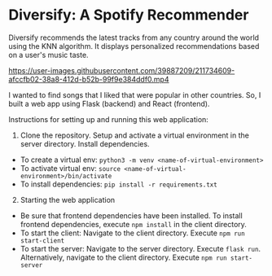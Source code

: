 # Diversify: A Spotify Recommender

Diversify recommends the latest tracks from any country around the world using the KNN algorithm. It displays personalized recommendations based on a user's music taste. 

https://user-images.githubusercontent.com/39887209/211734609-afccfb02-38a8-412d-b52b-99f9e384ddf0.mp4

I wanted to find songs that I liked that were popular in other countries. So, I built a web app using Flask (backend) and React (frontend). 

Instructions for setting up and running this web application:

1. Clone the repository. Setup and activate a virtual environment in the server directory. Install dependencies.

  * To create a virtual env: ```python3 -m venv <name-of-virtual-environment>```
  * To activate virtual env: ```source <name-of-virtual-environment>/bin/activate```
  * To install dependencies: ```pip install -r requirements.txt```

2. Starting the web application

  * Be sure that frontend dependencies have been installed. To install frontend dependencies, execute ```npm install``` in the client directory.
  * To start the client: Navigate to the client directory. Execute ```npm run start-client```
  * To start the server: Navigate to the server directory. Execute ```flask run```. Alternatively, navigate to the client directory. Execute ```npm run start-server```
